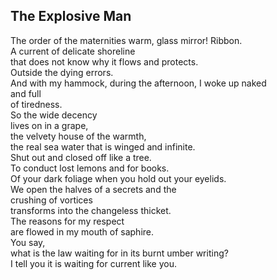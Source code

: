 The Explosive Man
-----------------
The order of the maternities warm, glass mirror! Ribbon.  
A current of delicate shoreline  
that does not know why it flows and protects.  
Outside the dying errors.  
And with my hammock, during the afternoon, I woke up naked  
and full  
of tiredness.  
So the wide decency  
lives on in a grape,  
the velvety house of the warmth,  
the real sea water that is winged and infinite.  
Shut out and closed off like a tree.  
To conduct lost lemons and for books.  
Of your dark foliage when you hold out your eyelids.  
We open the halves of a secrets and the  
crushing of vortices  
transforms into the changeless thicket.  
The reasons for my respect  
are flowed in my mouth of saphire.  
You say,  
what is the law waiting for in its burnt umber writing?  
I tell you it is waiting for current like you.  
